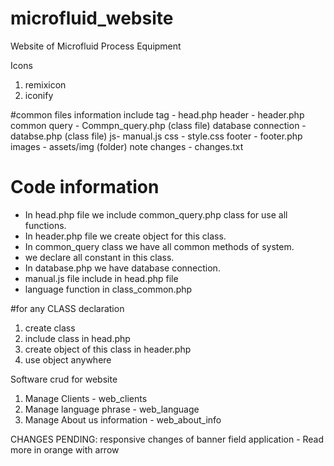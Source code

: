 # microfluid_website
Website of Microfluid Process Equipment

Icons
1. remixicon
2. iconify

#common files information
include <head> tag - head.php
header - header.php
common query - Commpn_query.php (class file)
database connection - databse.php (class file)
js- manual.js
css - style.css
footer - footer.php
images - assets/img (folder)
note changes - changes.txt


# Code information
- In head.php file we include common_query.php class for use all functions.
- In header.php file we create object for this class.
- In common_query class we have all common methods of system. 
- we declare all constant in this class. 
- In database.php we have database connection. 
- manual.js file include in head.php file
- language function in class_common.php

#for any CLASS declaration
1. create class
2. include class in head.php
3. create object of this class in header.php
4. use object anywhere 


Software crud for website
1. Manage Clients - web_clients
2. Manage language phrase - web_language
3. Manage About us information - web_about_info



CHANGES PENDING:
responsive changes of banner
field application - Read more in orange with arrow

